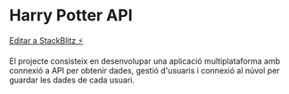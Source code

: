 # Harry Potter API

[Editar a StackBlitz ⚡️](https://stackblitz.com/edit/harry-potter-api)

El projecte consisteix en desenvolupar una aplicació multiplataforma amb connexió a API per obtenir dades, gestió d'usuaris i connexió al núvol per guardar les dades de cada usuari.
